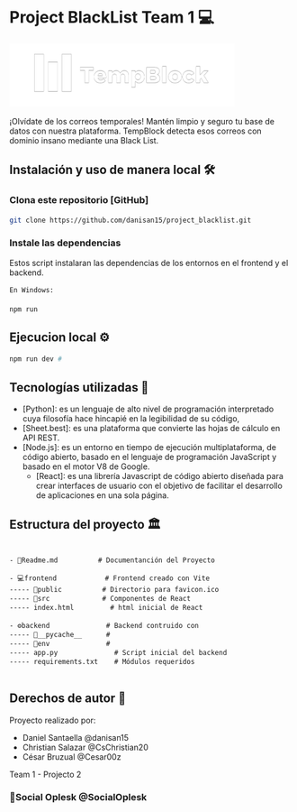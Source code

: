 # Project BlackList Team 1 💻

<img width="400" src="frontend/src/assets/logo_uno.png" />

¡Olvídate de los correos temporales!
Mantén limpio y seguro tu base de datos con nuestra plataforma.
TempBlock detecta esos correos con dominio insano mediante una Black List.

## Instalación y uso de manera local 🛠️

### Clona este repositorio [GitHub]

```bash
git clone https://github.com/danisan15/project_blacklist.git
```

### Instale las dependencias

Estos script instalaran las dependencias de los entornos en el frontend y el backend.

```cmd
En Windows:

npm run 
```

## Ejecucion local ⚙️

```bash
npm run dev #
```

## Tecnologías utilizadas 📲

- [Python]: es un lenguaje de alto nivel de programación interpretado cuya filosofía hace hincapié en la legibilidad de su código,
- [Sheet.best]: es una plataforma que convierte las hojas de cálculo en API REST.
- [Node.js]: es un entorno en tiempo de ejecución multiplataforma, de código abierto, basado en el lenguaje de programación JavaScript y basado en el motor V8 de Google.
  - [React]: es una librería Javascript de código abierto diseñada para crear interfaces de usuario con el objetivo de facilitar el desarrollo de aplicaciones en una sola página.

## Estructura del proyecto 🏛️

```

- 📃Readme.md          # Documentanción del Proyecto

- 💻frontend            # Frontend creado con Vite
----- 📁public          # Directorio para favicon.ico      
----- 📁src             # Componentes de React
----- index.html         # html inicial de React

- ⚙️backend              # Backend contruido con
----- 📁__pycache__      # 
----- 📁env              # 
----- app.py              # Script inicial del backend
----- requirements.txt    # Módulos requeridos


```

## Derechos de autor 📝

Proyecto realizado por: 

- Daniel Santaella   @danisan15
- Christian Salazar  @CsChristian20
- César Bruzual      @Cesar00z

Team 1 - Projecto 2

### 🏅Social Oplesk @SocialOplesk 
